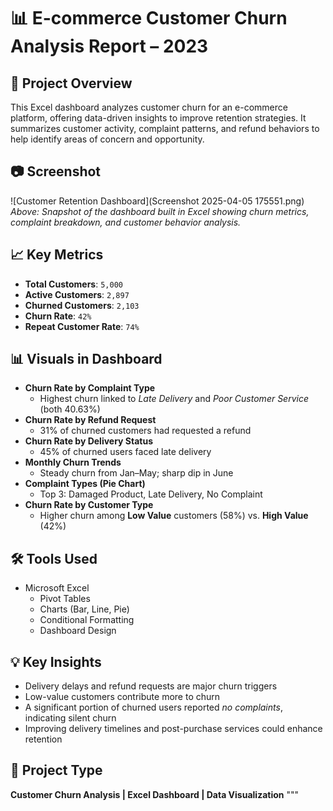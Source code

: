 # 📊 E-commerce Customer Churn Analysis Report – 2023

## 📝 Project Overview  
This Excel dashboard analyzes customer churn for an e-commerce platform, offering data-driven insights to improve retention strategies. It summarizes customer activity, complaint patterns, and refund behaviors to help identify areas of concern and opportunity.

## 📷 Screenshot  
![Customer Retention Dashboard](Screenshot 2025-04-05 175551.png)  
*Above: Snapshot of the dashboard built in Excel showing churn metrics, complaint breakdown, and customer behavior analysis.*

## 📈 Key Metrics  
- **Total Customers**: `5,000`  
- **Active Customers**: `2,897`  
- **Churned Customers**: `2,103`  
- **Churn Rate**: `42%`  
- **Repeat Customer Rate**: `74%`  

## 📊 Visuals in Dashboard  
- **Churn Rate by Complaint Type**  
  - Highest churn linked to *Late Delivery* and *Poor Customer Service* (both 40.63%)  
- **Churn Rate by Refund Request**  
  - 31% of churned customers had requested a refund  
- **Churn Rate by Delivery Status**  
  - 45% of churned users faced late delivery  
- **Monthly Churn Trends**  
  - Steady churn from Jan–May; sharp dip in June  
- **Complaint Types (Pie Chart)**  
  - Top 3: Damaged Product, Late Delivery, No Complaint  
- **Churn Rate by Customer Type**  
  - Higher churn among **Low Value** customers (58%) vs. **High Value** (42%)  

## 🛠 Tools Used  
- Microsoft Excel  
  - Pivot Tables  
  - Charts (Bar, Line, Pie)  
  - Conditional Formatting  
  - Dashboard Design  

## 💡 Key Insights  
- Delivery delays and refund requests are major churn triggers  
- Low-value customers contribute more to churn  
- A significant portion of churned users reported *no complaints*, indicating silent churn  
- Improving delivery timelines and post-purchase services could enhance retention  

## 🚀 Project Type  
**Customer Churn Analysis | Excel Dashboard | Data Visualization**
"""
